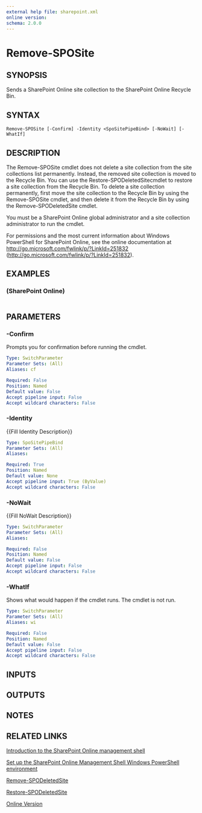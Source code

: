 ```yaml
---
external help file: sharepoint.xml
online version: 
schema: 2.0.0
---
```


# Remove-SPOSite

## SYNOPSIS
Sends a SharePoint Online site collection to the SharePoint Online Recycle Bin.

## SYNTAX

```
Remove-SPOSite [-Confirm] -Identity <SpoSitePipeBind> [-NoWait] [-WhatIf]
```

## DESCRIPTION
The Remove-SPOSite cmdlet does not delete a site collection from the site collections list permanently.
Instead, the removed site collection is moved to the Recycle Bin.
You can use the Restore-SPODeletedSitecmdlet to restore a site collection from the Recycle Bin.
To delete a site collection permanently, first move the site collection to the Recycle Bin by using the Remove-SPOSite cmdlet, and then delete it from the Recycle Bin by using the Remove-SPODeletedSite cmdlet.

You must be a SharePoint Online global administrator and a site collection administrator to run the cmdlet.

For permissions and the most current information about Windows PowerShell for SharePoint Online, see the online documentation at http://go.microsoft.com/fwlink/p/?LinkId=251832 (http://go.microsoft.com/fwlink/p/?LinkId=251832).

## EXAMPLES

### (SharePoint Online)
```

```

## PARAMETERS

### -Confirm
Prompts you for confirmation before running the cmdlet.

```yaml
Type: SwitchParameter
Parameter Sets: (All)
Aliases: cf

Required: False
Position: Named
Default value: False
Accept pipeline input: False
Accept wildcard characters: False
```

### -Identity
{{Fill Identity Description}}

```yaml
Type: SpoSitePipeBind
Parameter Sets: (All)
Aliases: 

Required: True
Position: Named
Default value: None
Accept pipeline input: True (ByValue)
Accept wildcard characters: False
```

### -NoWait
{{Fill NoWait Description}}

```yaml
Type: SwitchParameter
Parameter Sets: (All)
Aliases: 

Required: False
Position: Named
Default value: False
Accept pipeline input: False
Accept wildcard characters: False
```

### -WhatIf
Shows what would happen if the cmdlet runs.
The cmdlet is not run.

```yaml
Type: SwitchParameter
Parameter Sets: (All)
Aliases: wi

Required: False
Position: Named
Default value: False
Accept pipeline input: False
Accept wildcard characters: False
```

## INPUTS

## OUTPUTS

## NOTES

## RELATED LINKS

[Introduction to the SharePoint Online management shell]()

[Set up the SharePoint Online Management Shell Windows PowerShell environment]()

[Remove-SPODeletedSite]()

[Restore-SPODeletedSite]()

[Online Version](http://technet.microsoft.com/EN-US/library/751a6f18-4fc1-42f2-a2b3-d58fa9c761fe(Office.15).aspx)

